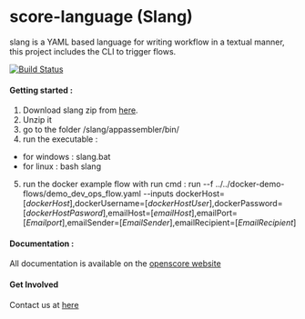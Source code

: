 score-language (Slang)
==============

slang is a YAML based language for writing workflow in a textual manner, 
this project includes the CLI to trigger flows.

[![Build Status](https://travis-ci.org/openscore/score-language.svg)](https://travis-ci.org/openscore/score-language)

#### Getting started :

1. Download slang zip from [here](https://github.com/openscore/score-language/releases/download/slang-CLI-0.2/slang.zip).
2. Unzip it
3. go to the folder /slang/appassembler/bin/
4. run the executable :
  - for windows : slang.bat 
  - for linux : bash slang
5. run the docker example flow with run cmd :  run --f ../../docker-demo-flows/demo_dev_ops_flow.yaml  --inputs dockerHost=[*dockerHost*],dockerUsername=[*dockerHostUser*],dockerPassword=[*dockerHostPasword*],emailHost=[*emailHost*],emailPort=[*Emailport*],emailSender=[*EmailSender*],emailRecipient=[*EmailRecipient*]



#### Documentation :

All documentation is available on the [openscore website](http://www.openscore.io/#/docs)

#### Get Involved

Contact us at [here](mailto:support@openscore.io)
